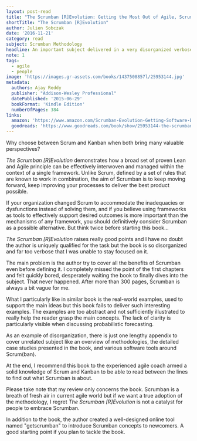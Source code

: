 ```yaml
---
layout: post-read
title: "The Scrumban [R]Evolution: Getting the Most Out of Agile, Scrum, and Lean Kanban"
shortTitle: "The Scrumban [R]Evolution"
author: Julien Sobczak
date: '2016-11-21'
category: read
subject: Scrumban Methodology
headline: An important subject delivered in a very disorganized verbose book. Recommended for the more adventurous reader.
note: 1
tags:
  - agile
  - people
image: 'https://images.gr-assets.com/books/1437508857l/25953144.jpg'
metadata:
  authors: Ajay Reddy
  publisher: "Addison-Wesley Professional"
  datePublished: '2015-06-29'
  bookFormat: 'Kindle Edition'
  numberOfPages: 384
links:
  amazon: 'https://www.amazon.com/Scrumban-Evolution-Getting-Software-Development/dp/013408621X/'
  goodreads: 'https://www.goodreads.com/book/show/25953144-the-scrumban-r-evolution'
---
```


Why choose between Scrum and Kanban when both bring many valuable perspectives?

*The Scrumban [R]Evolution* demonstrates how a broad set of proven Lean and Agile principle can be effectively interwoven and managed within the context of a single framework. Unlike Scrum, defined by a set of rules that are known to work in combination, the aim of Scrumban is to keep moving forward, keep improving your processes to deliver the best product possible.

If your organization changed Scrum to accommodate the inadequacies or dysfunctions instead of solving them, and if you believe using frameworks as tools to effectively support desired outcomes is more important than the mechanisms of any framework, you should definitively consider Scrumban as a possible alternative. But think twice before starting this book...

*The Scrumban [R]Evolution* raises really good points and I have no doubt the author is uniquely qualified for the task but the book is so disorganized and far too verbose that I was unable to stay focused on it.

The main problem is the author try to cover all the benefits of Scrumban even before defining it. I completely missed the point of the first chapters and felt quickly bored, desperately waiting the book to finally dives into the subject. That never happened. After more than 300 pages, Scrumban is always a bit vague for me.

What I particularly like in similar book is the real-world examples, used to support the main ideas but this book fails to deliver such interesting examples. The examples are too abstract and not sufficiently illustrated to really help the reader grasp the main concepts. The lack of clarity is particularly visible when discussing probabilistic forecasting.

As an example of disorganization, there is just one lengthy appendix to cover unrelated subject like an overview of methodologies, the detailed case studies presented in the book, and various software tools around Scrum(ban).

At the end, I recommend this book to the experienced agile coach armed a solid knowledge of Scrum and Kanban to be able to read between the lines to find out what Scrumban is about.

Please take note that my review only concerns the book. Scrumban is a breath of fresh air in current agile world but if we want a true adoption of the methodology, I regret *The Scrumban [R]Evolution* is not a catalyst for people to embrace Scrumban.  

In addition to the book, the author created a well-designed online tool named "getscrumban" to introduce Scrumban concepts to newcomers. A good starting point if you plan to tackle the book.
